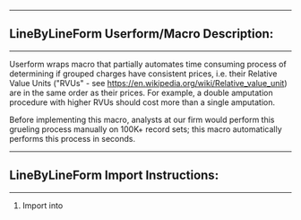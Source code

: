 --------------------------------------------------------------------------------------------------------------------------------
## LineByLineForm Userform/Macro Description:
--------------------------------------------------------------------------------------------------------------------------------

Userform wraps macro that partially automates time consuming process of determining if grouped charges have consistent prices, i.e.
their Relative Value Units ("RVUs" - see https://en.wikipedia.org/wiki/Relative_value_unit) are in the same order as their prices. 
For example, a double amputation procedure with higher RVUs should cost more than a single amputation.

Before implementing this macro, analysts at our firm would perform this grueling process manually on 100K+ record sets; this macro
automatically performs this process in seconds.


--------------------------------------------------------------------------------------------------------------------------------
## LineByLineForm Import Instructions:
--------------------------------------------------------------------------------------------------------------------------------

1. Import into 
